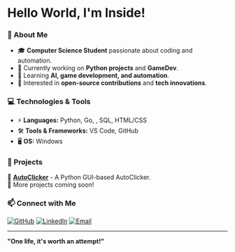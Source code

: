 # Hello World, I'm Inside!

### 🚀 About Me
- 🎓 **Computer Science Student** passionate about coding and automation.
- 🔭 Currently working on **Python projects** and **GameDev**.
- 🌱 Learning **AI, game development, and automation**.
- 🎯 Interested in **open-source contributions** and **tech innovations**.

### 💻 Technologies & Tools
- ⚡ **Languages:** Python, Go, , SQL, HTML/CSS
- 🛠️ **Tools & Frameworks:** VS Code, GitHub
- 🖥️ **OS:** Windows

### 📌 Projects
🌟 **[AutoClicker](https://github.com/InsideTheDev/AutoClicker)** - A Python GUI-based AutoClicker.  
🔹 More projects coming soon!

### 📫 Connect with Me
[![GitHub](https://img.shields.io/badge/GitHub-000?style=for-the-badge&logo=github&logoColor=white)](https://github.com/YOUR_USERNAME)
[![LinkedIn](https://img.shields.io/badge/LinkedIn-0077B5?style=for-the-badge&logo=linkedin&logoColor=white)](https://www.linkedin.com/in/YOUR_LINKEDIN/)
[![Email](https://img.shields.io/badge/Email-D14836?style=for-the-badge&logo=gmail&logoColor=white)](mailto:YOUR_EMAIL@gmail.com)

---
**"One life, it's worth an attempt!"**  
